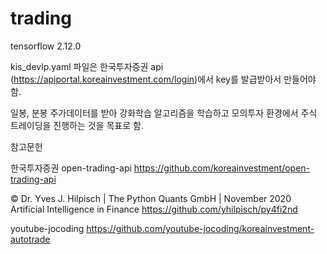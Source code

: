 # trading

tensorflow 2.12.0


kis_devlp.yaml 파일은 한국투자증권 api (https://apiportal.koreainvestment.com/login)에서 key를 발급받아서 만들어야함.

일봉, 분봉 주가데이터를 받아 강화학습 알고리즘을 학습하고 모의투자 환경에서 주식 트레이딩을 진행하는 것을 목표로 함.



참고문헌

한국투자증권 open-trading-api
https://github.com/koreainvestment/open-trading-api

© Dr. Yves J. Hilpisch | The Python Quants GmbH | November 2020
Artificial Intelligence in Finance
https://github.com/yhilpisch/py4fi2nd

youtube-jocoding
https://github.com/youtube-jocoding/koreainvestment-autotrade

